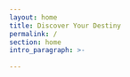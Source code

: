 ```yaml
---
layout: home
title: Discover Your Destiny
permalink: /
section: home
intro_paragraph: >-
  
---
```


